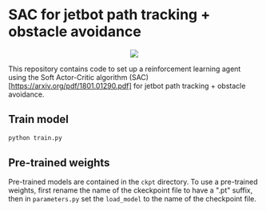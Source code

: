 

# SAC for jetbot path tracking + obstacle avoidance

<p align="center">
  <img src="Docs/gif/demo.gif">
</p> 

This repository contains code to set up a reinforcement learning agent using the Soft Actor-Critic algorithm (SAC) [https://arxiv.org/pdf/1801.01290.pdf] for jetbot path tracking + obstacle avoidance.


## Train model  

```bash
python train.py
```

## Pre-trained weights  

Pre-trained models are contained in the `ckpt` directory. To use a pre-trained weights, first rename the name of the ckeckpoint file to have a ".pt" suffix, then in `parameters.py` set the `load_model` to the name of the checkpoint file.